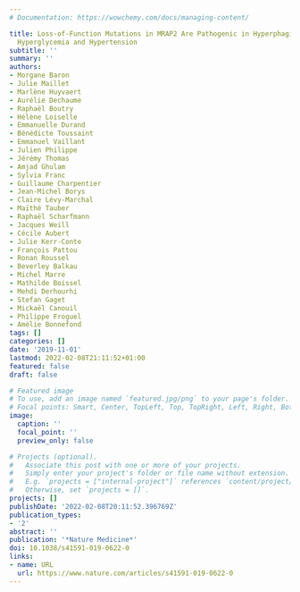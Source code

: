 ```yaml
---
# Documentation: https://wowchemy.com/docs/managing-content/

title: Loss-of-Function Mutations in MRAP2 Are Pathogenic in Hyperphagic Obesity with
  Hyperglycemia and Hypertension
subtitle: ''
summary: ''
authors:
- Morgane Baron
- Julie Maillet
- Marlène Huyvaert
- Aurélie Dechaume
- Raphaël Boutry
- Hélène Loiselle
- Emmanuelle Durand
- Bénédicte Toussaint
- Emmanuel Vaillant
- Julien Philippe
- Jérémy Thomas
- Amjad Ghulam
- Sylvia Franc
- Guillaume Charpentier
- Jean-Michel Borys
- Claire Lévy-Marchal
- Maïthé Tauber
- Raphaël Scharfmann
- Jacques Weill
- Cécile Aubert
- Julie Kerr-Conte
- François Pattou
- Ronan Roussel
- Beverley Balkau
- Michel Marre
- Mathilde Boissel
- Mehdi Derhourhi
- Stefan Gaget
- Mickaël Canouil
- Philippe Froguel
- Amélie Bonnefond
tags: []
categories: []
date: '2019-11-01'
lastmod: 2022-02-08T21:11:52+01:00
featured: false
draft: false

# Featured image
# To use, add an image named `featured.jpg/png` to your page's folder.
# Focal points: Smart, Center, TopLeft, Top, TopRight, Left, Right, BottomLeft, Bottom, BottomRight.
image:
  caption: ''
  focal_point: ''
  preview_only: false

# Projects (optional).
#   Associate this post with one or more of your projects.
#   Simply enter your project's folder or file name without extension.
#   E.g. `projects = ["internal-project"]` references `content/project/deep-learning/index.md`.
#   Otherwise, set `projects = []`.
projects: []
publishDate: '2022-02-08T20:11:52.396769Z'
publication_types:
- '2'
abstract: ''
publication: '*Nature Medicine*'
doi: 10.1038/s41591-019-0622-0
links:
- name: URL
  url: https://www.nature.com/articles/s41591-019-0622-0
---
```

